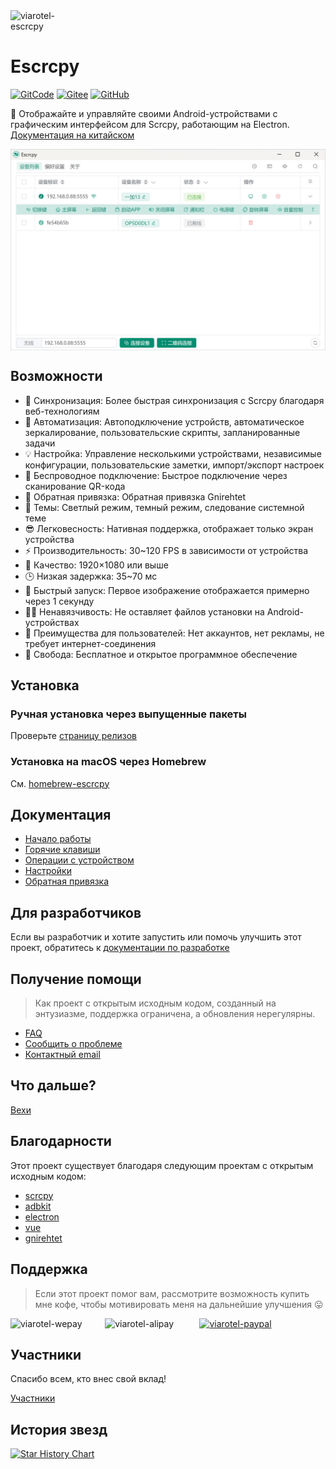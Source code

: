 <div style="display:flex;">
  <img src="https://cdn.jsdelivr.net/gh/viarotel-org/escrcpy@main/electron/resources/build/logo.png" alt="viarotel-escrcpy" width="108px">
</div>

# Escrcpy

[![GitCode](https://gitcode.com/viarotel-org/escrcpy/star/badge.svg)](https://gitcode.com/viarotel-org/escrcpy)
[![Gitee](https://gitee.com/viarotel-org/escrcpy/badge/star.svg?theme=dark)](https://gitee.com/viarotel-org/escrcpy)
[![GitHub](https://img.shields.io/github/stars/viarotel-org/escrcpy?label=Github%20Stars)](https://github.com/viarotel-org/escrcpy)

📱 Отображайте и управляйте своими Android-устройствами с графическим интерфейсом для Scrcpy, работающим на Electron. [Документация на китайском](https://github.com/viarotel-org/escrcpy/blob/main/README-CN.md)

<div style="display:flex;">
  <img src="./screenshots/zh-CN/overview.jpg" alt="viarotel-escrcpy" width="100%">
</div>

## Возможности

- 🏃 Синхронизация: Более быстрая синхронизация с Scrcpy благодаря веб-технологиям
- 🤖 Автоматизация: Автоподключение устройств, автоматическое зеркалирование, пользовательские скрипты, запланированные задачи
- 💡 Настройка: Управление несколькими устройствами, независимые конфигурации, пользовательские заметки, импорт/экспорт настроек
- 📡 Беспроводное подключение: Быстрое подключение через сканирование QR-кода
- 🔗 Обратная привязка: Обратная привязка Gnirehtet
- 🎨 Темы: Светлый режим, темный режим, следование системной теме
- 😎 Легковесность: Нативная поддержка, отображает только экран устройства
- ⚡️ Производительность: 30~120 FPS в зависимости от устройства
- 🌟 Качество: 1920×1080 или выше
- 🕒 Низкая задержка: 35~70 мс
- 🚀 Быстрый запуск: Первое изображение отображается примерно через 1 секунду
- 🙅‍♂️ Ненавязчивость: Не оставляет файлов установки на Android-устройствах
- 🤩 Преимущества для пользователей: Нет аккаунтов, нет рекламы, не требует интернет-соединения
- 🗽 Свобода: Бесплатное и открытое программное обеспечение

## Установка

### Ручная установка через выпущенные пакеты

Проверьте [страницу релизов](https://github.com/viarotel-org/escrcpy/releases)

### Установка на macOS через Homebrew

См. [homebrew-escrcpy](https://github.com/viarotel-org/homebrew-escrcpy)

## Документация

- [Начало работы](https://escrcpy.viarotel.eu.org/guide/started)
- [Горячие клавиши](https://escrcpy.viarotel.eu.org/reference/scrcpy/shortcuts)
- [Операции с устройством](https://escrcpy.viarotel.eu.org/guide/operation)
- [Настройки](https://escrcpy.viarotel.eu.org/guide/preferences)
- [Обратная привязка](https://escrcpy.viarotel.eu.org/reference/gnirehtet/)

## Для разработчиков

Если вы разработчик и хотите запустить или помочь улучшить этот проект, обратитесь к [документации по разработке](https://github.com/viarotel-org/escrcpy/blob/main/develop.md)

## Получение помощи

> Как проект с открытым исходным кодом, созданный на энтузиазме, поддержка ограничена, а обновления нерегулярны.

- [FAQ](https://escrcpy.viarotel.eu.org/help/escrcpy)
- [Сообщить о проблеме](https://github.com/viarotel-org/escrcpy/issues)
- [Контактный email](viarotel@qq.com)

## Что дальше?

[Вехи](https://escrcpy.viarotel.eu.org/guide/milestones)

## Благодарности

Этот проект существует благодаря следующим проектам с открытым исходным кодом:

- [scrcpy](https://github.com/Genymobile/scrcpy)
- [adbkit](https://github.com/DeviceFarmer/adbkit)
- [electron](https://www.electronjs.org/)
- [vue](https://vuejs.org/)
- [gnirehtet](https://github.com/Genymobile/gnirehtet/)

## Поддержка

> Если этот проект помог вам, рассмотрите возможность купить мне кофе, чтобы мотивировать меня на дальнейшие улучшения 😛

<div style="display:flex;">
  <img src="https://cdn.jsdelivr.net/gh/viarotel-org/escrcpy@main/src/assets/sponsor/viarotel-wepay.png" alt="viarotel-wepay" width="30%">
  <img src="https://cdn.jsdelivr.net/gh/viarotel-org/escrcpy@main/src/assets/sponsor/viarotel-alipay.png" alt="viarotel-alipay" width="30%">
  <a href="https://www.paypal.com/paypalme/viarotel" target="_blank" rel="noopener noreferrer">
    <img src="https://cdn.jsdelivr.net/gh/viarotel-org/escrcpy@main/src/assets/sponsor/viarotel-paypal.png" alt="viarotel-paypal" width="30%">
  </a>
</div>

## Участники

Спасибо всем, кто внес свой вклад!

[Участники](https://github.com/viarotel/escrcpy/graphs/contributors)

## История звезд

[![Star History Chart](https://api.star-history.com/svg?repos=viarotel-org/escrcpy&type=Date)](https://star-history.com/#viarotel-org/escrcpy&Date)